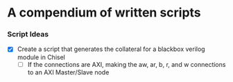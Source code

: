 # A compendium of written scripts
### Script Ideas
- [x] Create a script that generates the collateral for a blackbox verilog module in Chisel
  - [ ] If the connections are AXI, making the aw, ar, b, r, and w connections to an AXI Master/Slave node 
